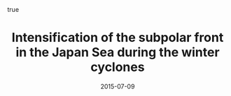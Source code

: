 ---
title: Intensification of the subpolar front in the Japan Sea during the winter cyclones
event: 研究集会・宗谷暖流を始めとした対馬暖流系の変動メカニズム
event_url:

location: Hokkaido University
address:
#  street: 450 Serra Mall
  city: Sapporo
  region: Hokkaido
#  postcode: '94305'
  country: Japan

summary:
abstract: ""

# Talk start and end times.
#   End time can optionally be hidden by prefixing the line with `#`.
date: "2015-07-09"
#date_end: 
all_day: false

# Schedule page publish date (NOT talk date).
publishDate: "2015-07-09"

authors: [Ning Zhao, Shinsuke Iwasaki, Atsuhiko Isobe]
tags: [oral]

# Is this a featured talk? (true/false)
featured: false


#links:
#- icon: twitter
#  icon_pack: fab
#  name: Follow
#  url: https://twitter.com/georgecushen
url_code: ""
url_pdf: ""
url_slides: ""
url_video: ""


# Enable math on this page?
math: true
---